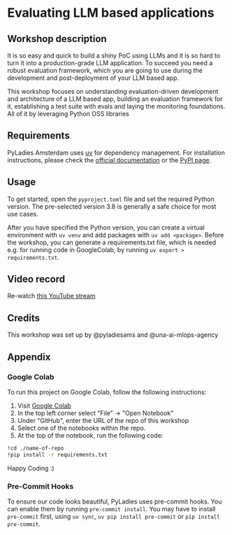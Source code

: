 
# Evaluating LLM based applications

## Workshop description
It is so easy and quick to build a shiny PoC using LLMs and it is so hard to turn it into a production-grade LLM application. To succeed you need a robust evaluation framework, which you are going to use during the development and post-deployment of your LLM based app.

This workshop focuses on understanding evaluation-driven development and architecture of a LLM based app, building an evaluation framework for it, establishing a test suite with evals and laying the monitoring foundations. All of it by leveraging Python OSS libraries

## Requirements
PyLadies Amsterdam uses [uv](https://astral.sh/blog/uv) for dependency management. For installation instructions, please check the [official documentation](https://astral.sh/blog/uv) or the [PyPI page](https://pypi.org/project/uv/).

## Usage
To get started, open the `pyproject.toml` file and set the required Python version. The pre-selected version 3.8 is generally a safe choice for most use cases.

After you have specified the Python version, you can create a virtual environment with `uv venv` and add packages with `uv add <package>`. Before the workshop, you can generate a requirements.txt file, which is needed e.g. for running code in GoogleColab, by running `uv export > requirements.txt`.

## Video record
Re-watch [this YouTube stream](link)

## Credits
This workshop was set up by @pyladiesams and @una-ai-mlops-agency


## Appendix

### Google Colab

To run this project on Google Colab, follow the following instructions:
1. Visit [Google Colab](https://colab.research.google.com/)
2. In the top left corner select "File" &#8594; "Open Notebook"
3. Under "GitHub", enter the URL of the repo of this workshop
4. Select one of the notebooks within the repo.
5. At the top of the notebook, run the following code:
```bash
!cd ./name-of-repo
!pip install -r requirements.txt
```

Happy Coding :)


### Pre-Commit Hooks

To ensure our code looks beautiful, PyLadies uses pre-commit hooks. You can enable them by running `pre-commit install`. You may have to install `pre-commit` first, using `uv sync`, `uv pip install pre-commit` or `pip install pre-commit`.
